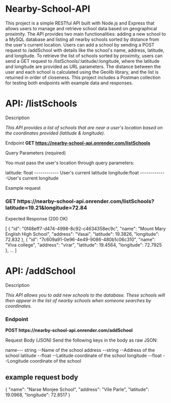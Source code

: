 # Nearby-School-API

This project is a simple RESTful API built with Node.js and Express that allows users to manage and retrieve school data based on geographical proximity. The API provides two main functionalities: adding a new school to a MySQL database and listing all nearby schools sorted by distance from the user's current location. Users can add a school by sending a POST request to /addSchool with details like the school's name, address, latitude, and longitude. To retrieve the list of schools sorted by proximity, users can send a GET request to /listSchools/:latitude/:longitude, where the latitude and longitude are provided as URL parameters. The distance between the user and each school is calculated using the Geolib library, and the list is returned in order of closeness. This project includes a Postman collection for testing both endpoints with example data and responses.


 <h1>API: /listSchools</h1>
 <p>Description</p>
<i>This API provides a list of schools that are near a user's location based on the coordinates provided (latitude & longitude).</i>

 Endpoint
<b>GET https://nearby-school-api.onrender.com/listSchools</b>

 <p>Query Parameters (required)</p>
You must pass the user's location through query parameters:

latitude:	float ------------	User's current latitude
longitude:float	-------------User's current longitude

Example request 
<h3>GET https://nearby-school-api.onrender.com/listSchools?latitude=19.21&longitude=72.84</h3>
 Expected Response (200 OK)

[
{
  "id": "0f48eff7-d474-4998-8c92-c4634358ec9c",
    "name": "Mount Mary English High School",
    "address": "Vasai",
    "latitude": 19.3826,
    "longitude": 72.832
  },
  {
    "id": "7c609a91-0e96-4e49-9086-480b1c06c310",
    "name": "Viva college",
    "address": "virar",
    "latitude": 19.4564,
    "longitude": 72.7925
  },
  ...
]



<h1>API: /addSchool</h1>
 <p>Description</p>
<i>This API allows you to add new schools to the database. These schools will then appear in the list of nearby schools when someone searches by coordinates.</i>


<h3>Endpoint</h3>
<b>POST https://nearby-school-api.onrender.com/addSchool</b>

Request Body (JSON)
Send the following keys in the body as raw JSON:

name---	string	--Name of the school
address	--string	--Address of the school
latitude	--float	--Latitude coordinate of the school
longitude	--float	--Longitude coordinate of the school


<h2>example request body</h2>
{
  "name": "Narse Monjee School",
  "address": "Vile Parle",
  "latitude": 19.0968,
  "longitude": 72.8517
}


